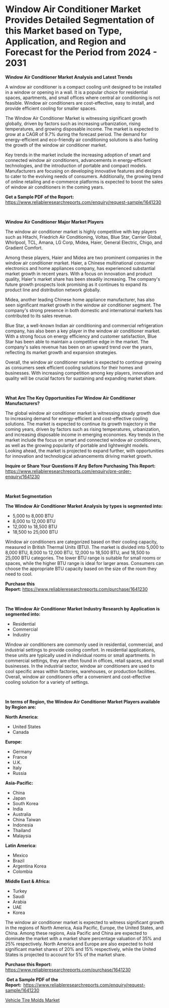 <p><h1>Window Air Conditioner Market Provides Detailed Segmentation of this Market based on Type, Application, and Region and Forecast for the Period from 2024 - 2031</h1></p><p><strong>Window Air Conditioner Market Analysis and Latest Trends</strong></p>
<p><p>A window air conditioner is a compact cooling unit designed to be installed in a window or opening in a wall. It is a popular choice for residential spaces, apartments, and small offices where central air conditioning is not feasible. Window air conditioners are cost-effective, easy to install, and provide efficient cooling for smaller spaces.</p><p>The Window Air Conditioner Market is witnessing significant growth globally, driven by factors such as increasing urbanization, rising temperatures, and growing disposable income. The market is expected to grow at a CAGR of 9.7% during the forecast period. The demand for energy-efficient and eco-friendly air conditioning solutions is also fueling the growth of the window air conditioner market.</p><p>Key trends in the market include the increasing adoption of smart and connected window air conditioners, advancements in energy-efficient technologies, and the introduction of portable and compact models. Manufacturers are focusing on developing innovative features and designs to cater to the evolving needs of consumers. Additionally, the growing trend of online retailing and e-commerce platforms is expected to boost the sales of window air conditioners in the coming years.</p></p>
<p><strong>Get a Sample PDF of the Report:&nbsp;</strong> <a href="https://www.reliableresearchreports.com/enquiry/request-sample/1641230">https://www.reliableresearchreports.com/enquiry/request-sample/1641230</a></p>
<p>&nbsp;</p>
<p><strong>Window Air Conditioner Major Market Players</strong></p>
<p><p>The window air conditioner market is highly competitive with key players such as Hitachi, Friedrich Air Conditioning, Voltas, Blue Star, Carrier Global, Whirlpool, TCL, Amana, LG Corp, Midea, Haier, General Electric, Chigo, and Gradient Comfort.</p><p>Among these players, Haier and Midea are two prominent companies in the window air conditioner market. Haier, a Chinese multinational consumer electronics and home appliances company, has experienced substantial market growth in recent years. With a focus on innovation and product quality, Haier's market share has been steadily increasing. The company's future growth prospects look promising as it continues to expand its product line and distribution network globally.</p><p>Midea, another leading Chinese home appliance manufacturer, has also seen significant market growth in the window air conditioner segment. The company's strong presence in both domestic and international markets has contributed to its sales revenue.</p><p>Blue Star, a well-known Indian air conditioning and commercial refrigeration company, has also been a key player in the window air conditioner market. With a strong focus on energy efficiency and customer satisfaction, Blue Star has been able to maintain a competitive edge in the market. The company's sales revenue has been on an upward trend over the years, reflecting its market growth and expansion strategies.</p><p>Overall, the window air conditioner market is expected to continue growing as consumers seek efficient cooling solutions for their homes and businesses. With increasing competition among key players, innovation and quality will be crucial factors for sustaining and expanding market share.</p></p>
<p>&nbsp;</p>
<p><strong>What Are The Key Opportunities For Window Air Conditioner Manufacturers?</strong></p>
<p><p>The global window air conditioner market is witnessing steady growth due to increasing demand for energy-efficient and cost-effective cooling solutions. The market is expected to continue its growth trajectory in the coming years, driven by factors such as rising temperatures, urbanization, and increasing disposable income in emerging economies. Key trends in the market include the focus on smart and connected window air conditioners, as well as the growing popularity of portable and lightweight models. Looking ahead, the market is projected to expand further, with opportunities for innovation and technological advancements driving market growth.</p></p>
<p><strong>Inquire or Share Your Questions If Any Before Purchasing This Report:</strong> <a href="https://www.reliableresearchreports.com/enquiry/pre-order-enquiry/1641230">https://www.reliableresearchreports.com/enquiry/pre-order-enquiry/1641230</a></p>
<p>&nbsp;</p>
<p><strong>Market Segmentation</strong></p>
<p><strong>The Window Air Conditioner Market Analysis by types is segmented into:</strong></p>
<p><ul><li>5,000 to 8,000 BTU</li><li>8,000 to 12,000 BTU</li><li>12,000 to 18,500 BTU</li><li>18,500 to 25,000 BTU</li></ul></p>
<p><p>Window air conditioners are categorized based on their cooling capacity, measured in British Thermal Units (BTU). The market is divided into 5,000 to 8,000 BTU, 8,000 to 12,000 BTU, 12,000 to 18,500 BTU, and 18,500 to 25,000 BTU categories. The lower BTU range is suitable for small rooms or spaces, while the higher BTU range is ideal for larger areas. Consumers can choose the appropriate BTU capacity based on the size of the room they need to cool.</p></p>
<p><strong>Purchase this Report:&nbsp;</strong><a href="https://www.reliableresearchreports.com/purchase/1641230">https://www.reliableresearchreports.com/purchase/1641230</a></p>
<p>&nbsp;</p>
<p><strong>The Window Air Conditioner Market Industry Research by Application is segmented into:</strong></p>
<p><ul><li>Residential</li><li>Commercial</li><li>Industry</li></ul></p>
<p><p>Window air conditioners are commonly used in residential, commercial, and industrial settings to provide cooling comfort. In residential applications, these units are typically used in individual rooms or small apartments. In commercial settings, they are often found in offices, retail spaces, and small businesses. In the industrial sector, window air conditioners are used to cool specific areas within factories, warehouses, or production facilities. Overall, window air conditioners offer a convenient and cost-effective cooling solution for a variety of settings.</p></p>
<p>&nbsp;</p>
<p><strong>In terms of Region, the Window Air Conditioner Market Players available by Region are:</strong></p>
<p>
    <p> <strong> North America: </strong>
        <ul>
            <li>United States</li>
            <li>Canada</li>
        </ul>
        </p> 
    <p> <strong> Europe: </strong>
        <ul>
            <li>Germany</li>
            <li>France</li>
            <li>U.K.</li>
            <li>Italy</li>
            <li>Russia</li>
        </ul>
        </p> 
    <p> <strong> Asia-Pacific: </strong>
        <ul>
            <li>China</li>
            <li>Japan</li>
            <li>South Korea</li>
            <li>India</li>
            <li>Australia</li>
            <li>China Taiwan</li>
            <li>Indonesia</li>
            <li>Thailand</li>
            <li>Malaysia</li>
        </ul>
        </p> 
    <p> <strong> Latin America: </strong>
        <ul>
            <li>Mexico</li>
            <li>Brazil</li>
            <li>Argentina Korea</li>
            <li>Colombia</li>
        </ul>
        </p> 
    <p> <strong> Middle East & Africa: </strong>
        <ul>
            <li>Turkey</li>
            <li>Saudi</li>
            <li>Arabia</li>
            <li>UAE</li>
            <li>Korea</li>
        </ul>
    </p>
    </p>
<p><p>The window air conditioner market is expected to witness significant growth in the regions of North America, Asia Pacific, Europe, the United States, and China. Among these regions, Asia Pacific and China are expected to dominate the market with a market share percentage valuation of 35% and 25% respectively. North America and Europe are also expected to hold significant market shares of 20% and 15% respectively, while the United States is projected to account for 5% of the market share.</p></p>
<p><strong>Purchase this Report: </strong><a href="https://www.reliableresearchreports.com/purchase/1641230">https://www.reliableresearchreports.com/purchase/1641230</a></p>
<p>&nbsp;<strong>Get a Sample PDF of the Report:&nbsp;&nbsp;</strong><a href="https://www.reliableresearchreports.com/enquiry/request-sample/1641230">https://www.reliableresearchreports.com/enquiry/request-sample/1641230</a></p>
<p><strong></strong></p>
<p><p><a href="https://flame-sidecar-702.notion.site/Vehicle-Tire-Molds-Market-Growth-Market-Trends-COVID-19-Impact-and-Forecasts-for-period-from-2024-347bf6fb828b460dbcfe47e801780f50">Vehicle Tire Molds Market</a></p></p>